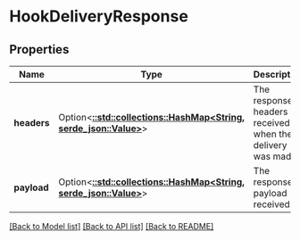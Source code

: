 # HookDeliveryResponse

## Properties

Name | Type | Description | Notes
------------ | ------------- | ------------- | -------------
**headers** | Option<[**::std::collections::HashMap<String, serde_json::Value>**](serde_json::Value.md)> | The response headers received when the delivery was made. | 
**payload** | Option<[**::std::collections::HashMap<String, serde_json::Value>**](serde_json::Value.md)> | The response payload received. | 

[[Back to Model list]](../README.md#documentation-for-models) [[Back to API list]](../README.md#documentation-for-api-endpoints) [[Back to README]](../README.md)


